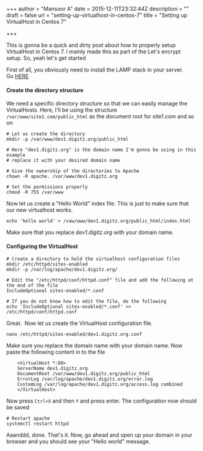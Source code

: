 +++
author = "Mansoor A"
date = 2015-12-11T23:32:44Z
description = ""
draft = false
url = "setting-up-virtualhost-in-centos-7"
title = "Setting up VirtualHost in Centos 7"

+++


This is gonna be a quick and dirty post about how to properly setup VirtualHost in Centos 7. I mainly made this as part of the Let's encrypt setup. So, yeah let's get started

First of all, you obviously need to install the LAMP stack in your server. Go <a href="https://digitz.org/blog/how-to-setup-xampp-lamp-in-centos-7/" target="_blank">HERE</a>

#### Create the directory structure

We need a specific directory structure so that we can easily manage the VirtualHosts. Here, I'll be using the structure `/var/www/site1.com/public_html` as the document root for site1.com and so on

```
# Let us create the directory
mkdir -p /var/www/dev1.digitz.org/public_html

# Here "dev1.digitz.org" is the domain name I'm gonna be using in this example
# replace it with your desired domain name

# Give the ownership of the directories to Apache
chown -R apache. /var/www/dev1.digitz.org

# Set the permissions properly
chmod -R 755 /var/www
```

Now let us create a "Hello World" index file. This is just to make sure that our new virtualhost works.

```
echo 'hello world' > /vaw/www/dev1.digitz.org/public_html/index.html
```

Make sure that you replace *dev1.digitz.org* with your domain name.

#### Configuring the VirtualHost

```
# Create a directory to hold the virtualhost configuration files
mkdir /etc/httpd/sites-enabled
mkdir -p /var/log/apache/dev1.digitz.org/ 

# Edit the "/etc/httpd/conf/httpd.conf" file and add the following at the end of the file
IncludeOptional sites-enabled/*.conf

# If you do not know how to edit the file, do the following
echo 'IncludeOptional sites-enabled/*.conf' >> /etc/httpd/conf/httpd.conf
```

Great.  Now let us create the VirtualHost configuration file.

```
nano /etc/httpd/sites-enabled/dev1.digitz.org.conf
```

Make sure you replace the domain name with your domain name. Now paste the following content in to the file

```
	<VirtualHost *:80>
	ServerName dev1.digitz.org
	DocumentRoot /var/www/dev1.digitz.org/public_html
	ErrorLog /var/log/apache/dev1.digitz.org/error.log
	CustomLog /var/log/apache/dev1.digitz.org/access.log combined
	</VirtualHost>
```

Now press `Ctrl+X` and then `Y` and press enter. The configuration now should be saved

```
# Restart apache
systemctl restart httpd
```

Aaanddd, done. That's it. Now, go ahead and open up your domain in your browser and you should see your "Hello world" message.

